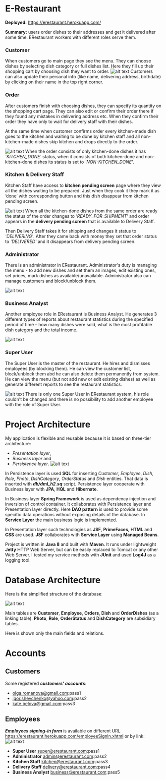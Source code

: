 # E-Restaurant

**Deployed:** https://erestaurant.herokuapp.com/

**Summary:** users order dishes to their addresses and get it delivered after some time. ERestaurant workers with different roles
serve them.

### Customer
When customers go to main page they see the menu. They can choose dishes by selecting dish category or full dishes list. 
Here they fill up their shopping cart by choosing dish they want to order.
![alt text](https://cloud.githubusercontent.com/assets/11503436/16852436/cfee8ee8-4a10-11e6-8c3b-72ca1370e0ff.png "Customer use case diagram")
Customers can also update their personal info (like name, delivering address, birthdate) by clicking on their name in the top
right corner.

### Order
After customers finish with choosing dishes, they can specify its quantity on the shopping cart page. They can also edit or confirm 
their order there if they found any mistakes in delivering address etc. When they confirm their order they have only to wait for 
delivery staff with their dishes.

 At the same time when customer confirms order every kitchen-made dish goes to the kitchen and waiting to be done by kitchen staff 
and all non-kitchen-made dishes skip kitchen and drops directly to the order.

 ![alt text](https://cloud.githubusercontent.com/assets/11503436/16852466/f1f77c52-4a10-11e6-8f73-0c350bd7f692.png "Order use case diagram")
 When the order consists of only kitchen-done dishes it has *'KITCHEN_DONE'* status, when it consists of both kitchen-done and
non-kitchen-done dishes its status is set to *'NON-KITCHEN_DONE'*.

### Kitchen & Delivery Staff
Kitchen Staff have access to **kitchen pending screen** page where they view all the dishes waiting to be prepared. Just when they cook it 
they mark it as ‘done’ with corresponding button and this dish disappear from kitchen pending screen.

 ![alt text](https://cloud.githubusercontent.com/assets/11503436/16852543/398cb776-4a11-11e6-8028-129e5067b7ee.png "Kitchen & Delivery Staff use case diagram")
When all the kitchen-done dishes from the same order are ready the status of the order changes to *'READY_FOR_SHIPMENT'* and order 
appears in the **delivery pending screen** that is available to Delivery Staff.

 Then Delivery Staff takes it for shipping and changes it status to *'DELIVERING'*. After they came back with money they set that order status to *'DELIVERED'* and it disappears
from delivery pending screen.

### Administrator
There is an administrator in ERestaurant. Administrator's duty is managing the menu - to add new dishes and set them an images, edit 
existing ones, set prices, mark dishes as available/unavailable.
Administrator also can manage customers and block/unblock them.
 
![alt text](https://cloud.githubusercontent.com/assets/11503436/16851919/5dec5fe8-4a0e-11e6-842a-bbbb36ec66f5.png "Administrator use case diagram")

### Business Analyst
Another employee role in ERestaurant is Business Analyst. He generates 3 different types of reports about restaurant statistics 
during the specified period of time – how many dishes were sold, what is the most profitable dish category and the total income.

 ![alt text](https://cloud.githubusercontent.com/assets/11503436/16852070/1924da6a-4a0f-11e6-9413-8bd01f60316b.png "Business Analyst use case diagram")

### Super User
The Super User is the master of the restaurant.
 He hires and dismisses employees (by blocking them). He can view the customer list, 
block/unblock them abd he can also delete them permanently from system. He can view the menu (but not add new or edit existing dishes) 
as well as generate different reports to see the restaurant statistics.

 ![alt text](https://cloud.githubusercontent.com/assets/11503436/16852645/9e0d445e-4a11-11e6-81af-b07efcccb33f.png "Super User use case diagram")
 There is only one Super User in ERestaurant system, his role couldn't be changed and there is no possibility to add another employee 
with the role of Super User.

# Project Architecture
My application is flexible and reusable because it is based on three-tier architecture:
- *Presentation layer*,
- *Business layer* and
- *Persistence layer*.
![alt text](https://cloud.githubusercontent.com/assets/11503436/16853194/1a5b80c8-4a14-11e6-860f-37db835b54e5.png "Project structure diagram")

In Persistence layer is used **SQL** for inserting *Customer*, *Employee*, *Dish*, *Role*, *Photo*, *DishCategory*, *OrderStatus* 
and *Dish* entities. That data is inserted with ***db/dml_h2.sq*** script.
Persistence layer cooperate with Business layer with **JPA**, **HQL** and **Hibernate**.

In Business layer **Spring Framework** is used as dependency injection and inversion of control container. It collaborates with 
Persistence layer and Presentation layer directly. Here **DAO pattern** is used to provide some specific data operations without 
exposing details of the database. In **Service Layer** the main business logic is implemented.

In Presentation layer such technologies as **JSF**, **PrimeFaces**, **HTML** and **CSS** are used. **JSF** collaborates with 
**Service Layer** using **Managed Beans**.

Project is written in **Java 8** and built with **Maven**. It runs under lightweight **Jetty** HTTP Web Server, but can be easily 
replaced to Tomcat or any other Web Server.
I tested my service methods with **JUnit** and used **Log4J** as a logging tool.


# Database Architecture
Here is the simplified structure of the database:

 ![alt text](https://cloud.githubusercontent.com/assets/11503436/16853481/2a75409c-4a15-11e6-931b-9af95045457f.png "Database structure diagram")

Main tables are **Customer**, **Employee**, **Orders**, **Dish** and **OrderDishes** (as a linking table).
**Photo**, **Role**, **OrderStatus** and **DishCategory** are subsidiary tables.

 Here is shown only the main fields and relations.

# Accounts
## Customers
Some registered **_customers' accounts_**:
+ olga.romanova@gmail.com:pass1
+ igor.shevchenko@yahoo.com:pass2
+ kate.belova@gmail.com:pass3

## Employees
**_Employees signing-in form_** is available on different URL https://erestaurant.herokuapp.com/employeeSignIn.xhtml or by link:
![alt text](https://cloud.githubusercontent.com/assets/11503436/16853714/3fc5f058-4a16-11e6-87ec-b99697361d69.png "Employee Login Link")
+ **Super User** super@erestaurant.com:pass1
+ **Administrator** admin@erestaurant.com:pass2
+ **Kitchen Staff** kitchen@erestaurant.com:pass3
+ **Delivery Staff** delivery@erestaurant.com:pass4
+ **Business Analyst** business@erestaurant.com:pass5
